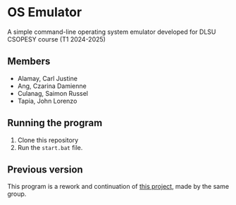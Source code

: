 # OS Emulator
A simple command-line operating system emulator developed for DLSU CSOPESY course (T1 2024-2025)

## Members
- Alamay, Carl Justine 
- Ang, Czarina Damienne
- Culanag, Saimon Russel
- Tapia, John Lorenzo

## Running the program
1. Clone this repository
2. Run the `start.bat` file.

## Previous version
This program is a rework and continuation of [this project](https://github.com/CJPizza/CSOPESY_GROUP6/tree/main), made by the same group.
